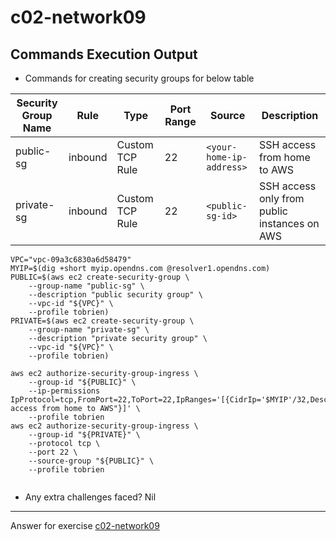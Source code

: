 # c02-network09

## Commands Execution Output

- Commands for creating security groups for below table

|Security Group Name|Rule|Type|Port Range|Source|Description
|---|---|---|---|---|---|
|public-sg|inbound|Custom TCP Rule|22|`<your-home-ip-address>`|SSH access from home to AWS|
|private-sg|inbound|Custom TCP Rule|22|`<public-sg-id>`|SSH access only from public instances on AWS|

```
VPC="vpc-09a3c6830a6d58479"
MYIP=$(dig +short myip.opendns.com @resolver1.opendns.com)
PUBLIC=$(aws ec2 create-security-group \
    --group-name "public-sg" \
    --description "public security group" \
    --vpc-id "${VPC}" \
    --profile tobrien)
PRIVATE=$(aws ec2 create-security-group \
    --group-name "private-sg" \
    --description "private security group" \
    --vpc-id "${VPC}" \
    --profile tobrien)

aws ec2 authorize-security-group-ingress \
    --group-id "${PUBLIC}" \
    --ip-permissions IpProtocol=tcp,FromPort=22,ToPort=22,IpRanges='[{CidrIp='$MYIP'/32,Description="SSH access from home to AWS"}]' \
    --profile tobrien
aws ec2 authorize-security-group-ingress \
    --group-id "${PRIVATE}" \
    --protocol tcp \
    --port 22 \
    --source-group "${PUBLIC}" \
    --profile tobrien
    

```

- Any extra challenges faced? Nil


<!-- Don't change anything below this point-->
***
Answer for exercise [c02-network09](https://github.com/devopsacademyau/academy/blob/893381c6f0b69434d9e8597d3d4b1c17f9bc1371/classes/02class/exercises/c02-network09/README.md)
